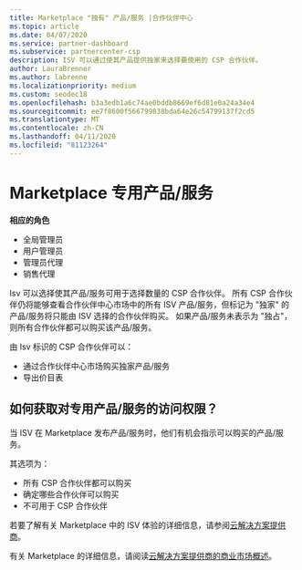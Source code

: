 ```yaml
---
title: Marketplace "独有" 产品/服务 |合作伙伴中心
ms.topic: article
ms.date: 04/07/2020
ms.service: partner-dashboard
ms.subservice: partnercenter-csp
description: ISV 可以通过使其产品提供独家来选择要使用的 CSP 合作伙伴。
author: LauraBrenner
ms.author: labrenne
ms.localizationpriority: medium
ms.custom: seodec18
ms.openlocfilehash: b3a3edb1a6c74ae0bddb8669ef6d81e0a24a34e4
ms.sourcegitcommit: ee7f8600f566799838bda64e26c54799137f2cd5
ms.translationtype: MT
ms.contentlocale: zh-CN
ms.lasthandoff: 04/11/2020
ms.locfileid: "81123264"
---
```

# <a name="marketplace-exclusive-offers"></a>Marketplace 专用产品/服务

**相应的角色**
-    全局管理员
-    用户管理员
-    管理员代理
-    销售代理

Isv 可以选择使其产品/服务可用于选择数量的 CSP 合作伙伴。 所有 CSP 合作伙伴仍将能够查看合作伙伴中心市场中的所有 ISV 产品/服务，但标记为 "独家" 的产品/服务将只能由 ISV 选择的合作伙伴购买。 如果产品/服务未表示为 "独占"，则所有合作伙伴都可以购买该产品/服务。

由 Isv 标识的 CSP 合作伙伴可以：

- 通过合作伙伴中心市场购买独家产品/服务
- 导出价目表

## <a name="how-do-you-gain-access-to-exclusive-offers"></a>如何获取对专用产品/服务的访问权限？

当 ISV 在 Marketplace 发布产品/服务时，他们有机会指示可以购买的产品/服务。 

其选项为：

- 所有 CSP 合作伙伴都可以购买
- 确定哪些合作伙伴可以购买
- 不可用于 CSP 合作伙伴

若要了解有关 Marketplace 中的 ISV 体验的详细信息，请参阅[云解决方案提供商](https://docs.microsoft.com/azure/marketplace/cloud-solution-providers)。

有关 Marketplace 的详细信息，请阅读[云解决方案提供商的商业市场概述](csp-commercial-marketplace-overview.md)。
